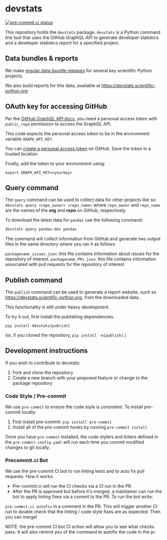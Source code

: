 # devstats

[![pre-commit.ci status](https://results.pre-commit.ci/badge/github/scientific-python/devstats/main.svg)](https://results.pre-commit.ci/latest/github/scientific-python/devstats/main)

This repository holds the `devstats` package. `devstats` is a Python command line tool that uses the GitHub GraphQL API to
generate developer statistics and a developer statistics report for a specified
project.

## Data bundles & reports

We make [regular data-bundle releases](https://github.com/scientific-python/devstats-data/releases) for several key scientific Python projects.

We also build reports for this data, available at https://devstats.scientific-python.org

## OAuth key for accessing GitHub

Per the [GitHub GraphQL API docs](https://developer.github.com/v4/guides/forming-calls/),
you need a personal access token with `public_repo` permission to access the GraphQL API.

This code expects the personal access token to be in the environment variable
`GRAPH_API_KEY`.

You can [create a personal access token](https://help.github.com/en/github/authenticating-to-github/creating-a-personal-access-token-for-the-command-line) on GitHub. Save the token in a trusted location.

Finally, add the token to your environment using:

`export GRAPH_API_KEY=<yourkey>`

## Query command

The `query` command can be used to collect data for other projects like
so: `devstats query <repo_owner> <repo_name>` where `repo_owner` and
`repo_name` are the names of the **org** and **repo** on GitHub, respectively.

To download the latest data for `pandas` use the following command:

```bash
devstats query pandas-dev pandas
```

The command will collect information from GitHub and generate two output files in the same directory where you ran it as follows:

`packagename_issues.json`: this file contains information about issues for the repository of interest.
`packagename_PRs.json`: this file contains information associated with pull requests for the repository of interest.

## Publish command

The `publish` command can be used to generate a report website, such
as https://devstats.scientific-python.org, from the downloaded data.

This functionality is still under heavy development.

To try it out, first install the publishing dependencies.

```
pip install devstats[publish]
```

(or, if you cloned the repository, `pip install -e[publish]`.)

## Development instructions

If you wish to contribute to devstats:

1. Fork and clone the repository
2. Create a new branch with your proposed feature or change to the package repository

### Code Style / Pre-commit

We use `pre-commit` to ensure the code style is consistent. To install pre-commit locally:

1. First install pre-commit: `pip install pre-commit`
2. Install all of the pre-commit hooks by running `pre-commit install`

Once you have `pre-commit` installed, the code stylers and linters
defined in the `pre-commit-config.yaml` will run each time you
commit modified changes to git locally.

### Precommit.ci Bot

We use the pre-commit CI bot to run linting tests and to auto fix
pull requests. How it works:

- Pre-commit.ci will run the CI checks via a CI run in the PR.
- After the PR is approved but before it's merged, a maintainer can run the bot to apply linting fixes via a commit to the PR. To run the bot write:

`pre-commit.ci autofix` in a comment in the PR. This will trigger another CI run to double check that the linting / code style fixes are as expected. Then you can merge!

NOTE: the pre-commit CI bot CI action will allow you to see what checks pass. It will also remind you of the command to autofix the code in the pr.
